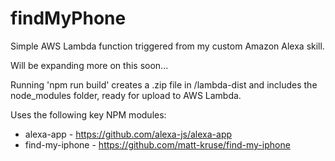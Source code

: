 # findMyPhone

Simple AWS Lambda function triggered from my custom Amazon Alexa skill.

Will be expanding more on this soon...

Running 'npm run build' creates a .zip file in /lambda-dist and includes the node_modules folder, ready for upload to AWS Lambda.

Uses the following key NPM modules:
- alexa-app - https://github.com/alexa-js/alexa-app
- find-my-iphone - https://github.com/matt-kruse/find-my-iphone
